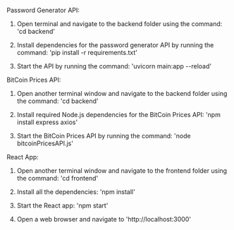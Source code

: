 Password Generator API:

1. Open terminal and navigate to the backend folder using the command: 
'cd backend'

2. Install dependencies for the password generator API by running the command: 
'pip install -r requirements.txt'

3. Start the API by running the command: 
'uvicorn main:app --reload'

BitCoin Prices API:

1. Open another terminal window and navigate to the backend folder using the command: 
'cd backend'

2. Install required Node.js dependencies for the BitCoin Prices API: 
'npm install express axios'

3. Start the BitCoin Prices API by running the command: 
'node bitcoinPricesAPI.js'

React App:

1. Open another terminal window and navigate to the frontend folder using the command: 
'cd frontend'

2.  Install all the dependencies:
'npm install'

3. Start the React app:
'npm start'

4. Open a web browser and navigate to 'http://localhost:3000'